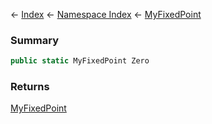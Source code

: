 ← [Index](Api-Index) ← [Namespace Index](Namespace-Index) ← [MyFixedPoint](VRage.MyFixedPoint)

### Summary

```csharp
public static MyFixedPoint Zero
```

### Returns

[MyFixedPoint](VRage.MyFixedPoint)

